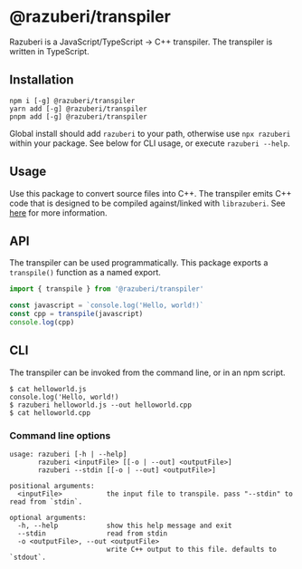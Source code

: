 # @razuberi/transpiler

Razuberi is a JavaScript/TypeScript -> C++ transpiler. The transpiler is written in TypeScript.

## Installation

```
npm i [-g] @razuberi/transpiler
yarn add [-g] @razuberi/transpiler
pnpm add [-g] @razuberi/transpiler
```

Global install should add `razuberi` to your path, otherwise use `npx razuberi` within your package.
See below for CLI usage, or execute `razuberi --help`.

## Usage

Use this package to convert source files into C++. The transpiler emits C++ code that is designed to be compiled against/linked with `librazuberi`.
See [here](https://github.com/MichaelBuhler/razuberi/blob/master/cpp/README.md) for more information.

## API

The transpiler can be used programmatically. This package exports a `transpile()` function as a named export.

```javascript
import { transpile } from '@razuberi/transpiler'

const javascript = `console.log('Hello, world!)`
const cpp = transpile(javascript)
console.log(cpp)
```

## CLI

The transpiler can be invoked from the command line, or in an npm script.

```
$ cat helloworld.js
console.log('Hello, world!)
$ razuberi helloworld.js --out helloworld.cpp
$ cat helloworld.cpp
```

### Command line options

```
usage: razuberi [-h | --help]
       razuberi <inputFile> [[-o | --out] <outputFile>]
       razuberi --stdin [[-o | --out] <outputFile>]

positional arguments:
  <inputFile>           the input file to transpile. pass "--stdin" to read from `stdin`.

optional arguments:
  -h, --help            show this help message and exit
  --stdin               read from stdin
  -o <outputFile>, --out <outputFile>
                        write C++ output to this file. defaults to `stdout`.
```
